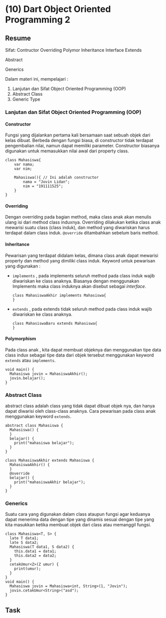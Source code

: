 # (10) Dart Object Oriented Programming 2

## Resume

Sifat:
Contructor
Overriding
Polymor
Inheritance
Interface
Extends

Abstract

Generics

Dalam materi ini, mempelajari :

1. Lanjutan dan Sifat Object Oriented Programming (OOP)
2. Abstract Class
3. Generic Type

### Lanjutan dan Sifat Object Oriented Programming (OOP)

#### Constructor

Fungsi yang dijalankan pertama kali bersamaan saat sebuah objek dari kelas dibuat. Berbeda dengan fungsi biasa, di constructor tidak terdapat pengembalian nilai, namun dapat memiliki parameter.
Constructor biasanya digunakan untuk memasukkan nilai awal dari property class.

```
class Mahasiswa{
    var nama;
    var nim;

    Mahasiswa(){ // Ini adalah constructor
        nama = "Jovin Lidan";
        nim = "191111525";
    }
}
```

#### Overriding

Dengan overriding pada bagian method, maka class anak akan menulis ulang isi dari method class induxnya.
Overriding dilakukan ketika class anak mewarisi suatu class (class induk), dan method yang diwariskan harus terdapat dalam class induk.
`@override` ditambahkan sebelum baris method.

#### Inheritance

Pewarisan yang terdapat didalam kelas, dimana class anak dapat mewarisi property dan method yang dimiliki class induk.
Keyword untuk pewarisan yang digunakan :

- `implements` , pada implements seluruh method pada class induk wajib diwariskan ke class anaknya. Biasanya dengan menggunakan Implements maka class induknya akan disebut sebagai _interface_.
  ```
  class MahasiswaAkhir implements Mahasiswa{
  }
  ```
- `extends` , pada extends tidak seluruh method pada class induk wajib diwariskan ke class anaknya.
  ```
  class MahasiswaBaru extends Mahasiswa{
  }
  ```

#### Polymorphism

Pada class anak , kita dapat membuat objeknya dan menggunakan tipe data class indux sebagai tipe data dari objek tersebut menggunakan keyword `extends` atau `implements`.

```
void main() {
  Mahasiswa jovin = MahasiswaAkhir();
  jovin.belajar();
}
```

### Abstract Class

abstract class adalah class yang tidak dapat dibuat objek nya, dan hanya dapat diwarisi oleh class-class anaknya.
Cara pewarisan pada class anak menggunakan keyword `extends`.

```
abstract class Mahasiswa {
  Mahasiswa() {
  }
  belajar() {
    print("mahasiswa belajar");
  }
}

class MahasiswaAkhir extends Mahasiswa {
  MahasiswaAkhir() {
  }
  @override
  belajar() {
    print("mahasiswaAkhir belajar");
  }
}
```

### Generics

Suatu cara yang digunakan dalam class ataupun fungsi agar keduanya dapat menerima data dengan tipe yang dinamis sesuai dengan tipe yang kita masukkan ketika membuat objek dari class atau memanggil fungsi.

```
class Mahasiswa<T, S> {
  late T data1;
  late S data2;
  Mahasiswa(T data1, S data2) {
    this.data1 = data1;
    this.data2 = data2;
  }
  cetakUmur<Z>(Z umur) {
    print(umur);
  }
}
void main() {
  Mahasiswa jovin = Mahasiswa<int, String>(1, "Jovin");
  jovin.cetakUmur<String>("asd");
}
```

## Task
